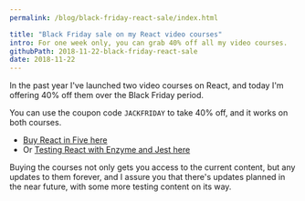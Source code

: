 ```yaml
---
permalink: /blog/black-friday-react-sale/index.html

title: "Black Friday sale on my React video courses"
intro: For one week only, you can grab 40% off all my video courses.
githubPath: 2018-11-22-black-friday-react-sale
date: 2018-11-22
---
```


In the past year I've launched two video courses on React, and today I'm offering 40% off them over the Black Friday period.

You can use the coupon code `JACKFRIDAY` to take 40% off, and it works on both courses.

- [Buy React in Five here](/react-in-five)
- Or [Testing React with Enzyme and Jest here](/testing-react-enzyme-jest)

Buying the courses not only gets you access to the current content, but any updates to them forever, and I assure you that there's updates planned in the near future, with some more testing content on its way.
